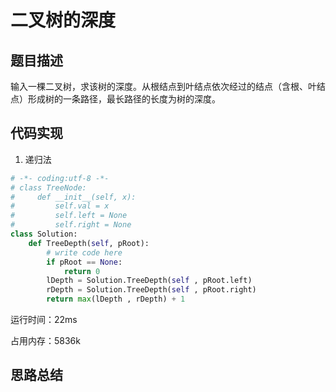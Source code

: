 # 二叉树的深度


## 题目描述

输入一棵二叉树，求该树的深度。从根结点到叶结点依次经过的结点（含根、叶结点）形成树的一条路径，最长路径的长度为树的深度。


## 代码实现

1. 递归法
```python
# -*- coding:utf-8 -*-
# class TreeNode:
#     def __init__(self, x):
#         self.val = x
#         self.left = None
#         self.right = None
class Solution:
    def TreeDepth(self, pRoot):
        # write code here
        if pRoot == None: 
            return 0 
        lDepth = Solution.TreeDepth(self , pRoot.left)
        rDepth = Solution.TreeDepth(self , pRoot.right)
        return max(lDepth , rDepth) + 1 
```
运行时间：22ms

占用内存：5836k





## 思路总结

